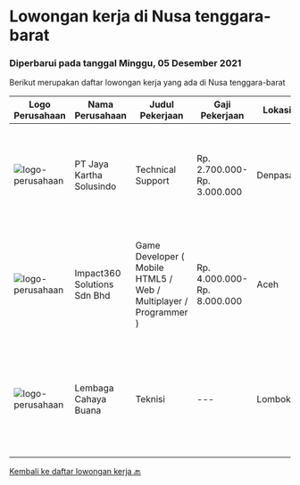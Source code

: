 
  # Lowongan kerja di Nusa tenggara-barat

  ### Diperbarui pada tanggal Minggu, 05 Desember 2021

  Berikut merupakan daftar lowongan kerja yang ada di Nusa tenggara-barat

  |Logo Perusahaan | Nama Perusahaan | Judul Pekerjaan | Gaji Pekerjaan | Lokasi | Deskripsi | Tanggal diunggah | Pranala |
  | -------------- | --------------- | --------------- | --------- | --------- | -------------- | ------- | ----------- |
  |![logo-perusahaan](https://image-service-cdn.seek.com.au/295a790b1e507a7e7e1ece863a9cbc400be15412/ee4dce1061f3f616224767ad58cb2fc751b8d2dc)|PT Jaya Kartha Solusindo|Technical Support|Rp. 2.700.000-Rp. 3.000.000|Denpasar|Kualifikasi:  Berusia minimal 20 tahun sampai dengan 30 tahun Pendidikan terakhir minimal SMK atau sederajat Memiliki kemampuan komunikasi dan...|Sabtu, 27 November 2021|https://www.jobstreet.co.id/id/job/technical-support-3692518?token=0~a82f09e7-d448-4024-a46c-ddf1ff085229&sectionRank=1&jobId=jobstreet-id-job-3692518|
|![logo-perusahaan](https://image-service-cdn.seek.com.au/06b729438205195a03d4bcec08ce1ddd5d9c1576/ee4dce1061f3f616224767ad58cb2fc751b8d2dc)|Impact360 Solutions Sdn Bhd|Game Developer ( Mobile HTML5 / Web / Multiplayer / Programmer )|Rp. 4.000.000-Rp. 8.000.000|Aceh|We are hiring remote HTML5 game developers from all parts of Indonesia. If you have real experience building HTML5 games or applications, you're...|Rabu, 24 November 2021|https://www.jobstreet.co.id/id/job/game-developer-mobile-html5-web-multiplayer-programmer-4740193/origin/my?token=0~a82f09e7-d448-4024-a46c-ddf1ff085229&sectionRank=2&jobId=jobstreet-my-job-4740193|
|![logo-perusahaan](https://us.123rf.com/450wm/pavelstasevich/pavelstasevich1811/pavelstasevich181101027/112815900-stock-vector-no-image-available-icon-flat-vector.jpg?ver=6)|Lembaga Cahaya Buana|Teknisi|---|Lombok|Deskripsi PekerjaanKualifikasi: Mampu bekerja secara mandiri maupun team work. Memiliki kemampuan analisa dan pemecahan masalah yang baik. Diutamakan...|Selasa, 09 November 2021|https://www.jobstreet.co.id/id/job/teknisi-3683311?token=0~a82f09e7-d448-4024-a46c-ddf1ff085229&sectionRank=3&jobId=jobstreet-id-job-3683311|


  [Kembali ke daftar lowongan kerja 🔙](../README.md#daftar-lowongan-kerja)
  